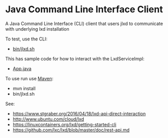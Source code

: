 # Java Command Line Interface Client

A Java Command Line Interface (CLI) client that users jlxd to communicate with underlying lxd installation

To test, use the CLI:
* [bin/jlxd.sh](https://github.com/digitalspider/jlxd/blob/master/jlxd-cli/bin/jlxd.sh)

This has sample code for how to interact with the LxdServiceImpl:
* [App.java](https://github.com/digitalspider/jlxd/blob/master/jlxd-cli/src/main/java/au/com/jcloud/lxd/App.java)

To use run use [Maven](https://maven.apache.org):
* mvn install
* bin/jlxd.sh

See:
* https://www.stgraber.org/2016/04/18/lxd-api-direct-interaction
* http://www.ubuntu.com/cloud/lxd
* https://linuxcontainers.org/lxd/getting-started-cli
* https://github.com/lxc/lxd/blob/master/doc/rest-api.md

